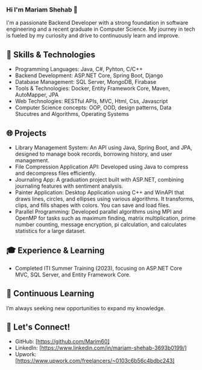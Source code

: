 ### Hi I'm Mariam Shehab 👋

I'm a passionate Backend Developer with a strong foundation in software engineering and a recent graduate in Computer Science. My journey in tech is fueled by my curiosity and drive to continuously learn and improve.

## 🔧 Skills & Technologies
- Programming Languages: Java, C#, Pyhton, C/C++
- Backend Development: ASP.NET Core, Spring Boot, Django
- Database Management: SQL Server, MongoDB, Firabase
- Tools & Technologies: Docker, Entity Framework Core, Maven, AutoMapper, JPA
- Web Technologies: RESTful APIs, MVC, Html, Css, Javascript
- Computer Science concepts: OOP, OOD, design patterns, Data Stucutres and Algorithms, Operating Systems

## 🌐 Projects
- Library Management System: An API using Java, Spring Boot, and JPA, designed to manage book records, borrowing history, and user management.
- File Compression Application API: Developed using Java to compress and decompress files efficiently.
- Journaling App: A graduation project built with ASP.NET, combining journaling features with sentiment analysis.
- Painter Application: Desktop Application using C++ and WinAPI that draws lines, circles, and ellipses using various algorithms. It transforms, clips,
and fills shapes with colors. You can save and load files.
- Parallel Programming: Developed parallel algorithms using MPI and OpenMP for tasks such as maximum finding, matrix
multiplication, prime number counting, message encryption, pi calculation, and calculates
statistics for a large dataset.

## 🎓 Experience & Learning
- Completed ITI Summer Training (2023), focusing on ASP.NET Core MVC, SQL Server, and Entity Framework Core.
## 🧩 Continuous Learning
I’m always seeking new opportunities to expand my knowledge.
## 💬 Let's Connect!
- GitHub: [https://github.com/Marim60]
- LinkedIn: [https://www.linkedin.com/in/mariam-shehab-3693b0199/]
- Upwork: [https://www.upwork.com/freelancers/~0103c6b56c4bdbc243]

